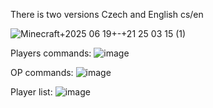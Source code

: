 There is two versions Czech and English cs/en

![Minecraft+2025 06 19+-+21 25 03 15 (1)](https://github.com/user-attachments/assets/2883d4ab-7614-4f45-8829-0511156be75f)

Players commands:
![image](https://github.com/user-attachments/assets/6ce41725-939d-4228-bde0-bf107cd8d760)

OP commands:
![image](https://github.com/user-attachments/assets/f9f5baa0-ff02-4d16-8293-42f85294fe6c)

Player list:
![image](https://github.com/user-attachments/assets/86d4269f-b88a-4fed-ab37-d1cc3671a460)
